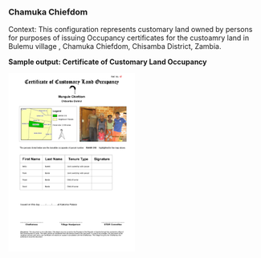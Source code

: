 ### **Chamuka Chiefdom**

Context: This configuration represents customary land owned by persons for purposes of issuing Occupancy certificates for the custoamry land in Bulemu village , Chamuka Chiefdom, Chisamba District, Zambia. 

<!-- **Social Tenure Entities** -->

<!-- <img alt="Chamuka Chiefdom - Social Tenure Entities"/> -->

**Sample output: Certificate of Customary Land Occupancy**

<img style="max-width:50%; width:50%;" alt="Certificate of Customary Land Occupancy Sample for Chamuka Chiefdom" src="../../images/certificates/ZM_MANK018_Certificate_of_Customary_Land_Occupancy_Sample.png" />
